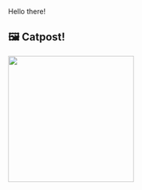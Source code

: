 Hello there!



## 🖼️ Catpost!

<sub>
    <img src="https://cdn2.thecatapi.com/images/6gCm4NoBb.jpg" height="256">
</sub>

